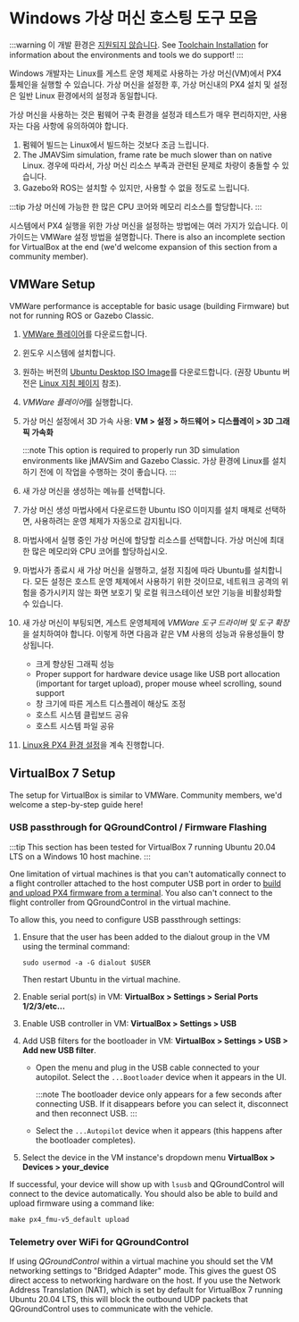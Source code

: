 # Windows 가상 머신 호스팅 도구 모음

:::warning
이 개발 환경은 [지원되지 않습니다](../advanced/dev_env_unsupported.md). See [Toolchain Installation](../dev_setup/dev_env.md) for information about the environments and tools we do support!
:::

Windows 개발자는 Linux를 게스트 운영 체제로 사용하는 가상 머신(VM)에서 PX4 툴체인을 실행할 수 있습니다. 가상 머신을 설정한 후, 가상 머신내의 PX4 설치 및 설정은 일반 Linux 환경에서의 설정과 동일합니다.

가상 머신을 사용하는 것은 펌웨어 구축 환경을 설정과 테스트가 매우 편리하지만, 사용자는 다음 사항에 유의하여야 합니다.

1. 펌웨어 빌드는 Linux에서 빌드하는 것보다 조금 느립니다.
1. The JMAVSim simulation, frame rate be much slower than on native Linux. 경우에 따라서, 가상 머신 리소스 부족과 관련된 문제로 차량이 충돌할 수 있습니다.
1. Gazebo와 ROS는 설치할 수 있지만, 사용할 수 없을 정도로 느립니다.

:::tip
가상 머신에 가능한 한 많은 CPU 코어와 메모리 리소스를 할당합니다.
:::

시스템에서 PX4 실행을 위한 가상 머신을 설정하는 방법에는 여러 가지가 있습니다. 이 가이드는 VMWare 설정 방법을 설명합니다. There is also an incomplete section for VirtualBox at the end (we'd welcome expansion of this section from a community member).

## VMWare Setup

VMWare performance is acceptable for basic usage (building Firmware) but not for running ROS or Gazebo Classic.

1. [VMWare 플레이어](https://www.vmware.com/products/workstation-player/workstation-player-evaluation.html)를 다운로드합니다.
1. 윈도우 시스템에 설치합니다.
1. 원하는 버전의 [Ubuntu Desktop ISO Image](https://www.ubuntu.com/download/desktop)를 다운로드합니다. (권장 Ubuntu 버전은 [Linux 지침 페이지](../dev_setup/dev_env_linux.md) 참조).
1. *VMWare 플레이어*를 실행합니다.
1. 가상 머신 설정에서 3D 가속 사용: **VM > 설정 > 하드웨어 > 디스플레이 > 3D 그래픽 가속화**

   :::note
This option is required to properly run 3D simulation environments like jMAVSim and Gazebo Classic.
가상 환경에 Linux를 설치하기 전에 이 작업을 수행하는 것이 좋습니다.
:::
1. 새 가상 머신을 생성하는 메뉴를 선택합니다.
1. 가상 머신 생성 마법사에서 다운로드한 Ubuntu ISO 이미지를 설치 매체로 선택하면, 사용하려는 운영 체제가 자동으로 감지됩니다.
1. 마법사에서 실행 중인 가상 머신에 할당할 리소스를 선택합니다. 가상 머신에 최대한 많은 메모리와 CPU 코어를 할당하십시오.
1. 마법사가 종료시 새 가상 머신을 실행하고, 설정 지침에 따라 Ubuntu를 설치합니다. 모든 설정은 호스트 운영 체제에서 사용하기 위한 것이므로, 네트워크 공격의 위험을 증가시키지 않는 화면 보호기 및 로컬 워크스테이션 보안 기능을 비활성화할 수 있습니다.
1. 새 가상 머신이 부팅되면, 게스트 운영체제에 *VMWare 도구 드라이버 및 도구 확장*을 설치하여야 합니다. 이렇게 하면 다음과 같은 VM 사용의 성능과 유용성들이 향상됩니다.
     - 크게 향상된 그래픽 성능
     - Proper support for hardware device usage like USB port allocation (important for target upload), proper mouse wheel scrolling, sound support
     - 창 크기에 따른 게스트 디스플레이 해상도 조정
     - 호스트 시스템 클립보드 공유
     - 호스트 시스템 파일 공유
1. [Linux용 PX4 환경 설정](../dev_setup/dev_env_linux.md)을 계속 진행합니다.

## VirtualBox 7 Setup

The setup for VirtualBox is similar to VMWare. Community members, we'd welcome a step-by-step guide here!

### USB passthrough for QGroundControl / Firmware Flashing

:::tip
This section has been tested for VirtualBox 7 running Ubuntu 20.04 LTS on a Windows 10 host machine.
:::

One limitation of virtual machines is that you can't automatically connect to a flight controller attached to the host computer USB port in order to [build and upload PX4 firmware from a terminal](../dev_setup/building_px4.md#uploading-firmware-flashing-the-board). You also can't connect to the flight controller from QGroundControl in the virtual machine.

To allow this, you need to configure USB passthrough settings:

1. Ensure that the user has been added to the dialout group in the VM using the terminal command:

   ```
   sudo usermod -a -G dialout $USER
   ```
   Then restart Ubuntu in the virtual machine.
1. Enable serial port(s) in VM: **VirtualBox > Settings > Serial Ports 1/2/3/etc...**
1. Enable USB controller in VM: **VirtualBox > Settings > USB**
1. Add USB filters for the bootloader in VM: **VirtualBox > Settings > USB > Add new USB filter**.
   - Open the menu and plug in the USB cable connected to your autopilot. Select the `...Bootloader` device when it appears in the UI.

     :::note
The bootloader device only appears for a few seconds after connecting USB.
If it disappears before you can select it, disconnect and then reconnect USB.
:::

   - Select the `...Autopilot` device when it appears (this happens after the bootloader completes).
1. Select the device in the VM instance's dropdown menu **VirtualBox > Devices > your_device**

If successful, your device will show up with `lsusb` and QGroundControl will connect to the device automatically. You should also be able to build and upload firmware using a command like:

```
make px4_fmu-v5_default upload
```

### Telemetry over WiFi for QGroundControl

If using _QGroundControl_ within a virtual machine you should set the VM networking settings to  "Bridged Adapter" mode. This gives the guest OS direct access to networking hardware on the host. If you use the Network Address Translation (NAT), which is set by default for VirtualBox 7 running Ubuntu 20.04 LTS, this will block the outbound UDP packets that QGroundControl uses to communicate with the vehicle.
